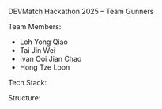 DEVMatch Hackathon 2025 – Team Gunners

Team Members:
- Loh Yong Qiao
- Tai Jin Wei
- Ivan Ooi Jian Chao
- Hong Tze Loon

Tech Stack:


Structure:

